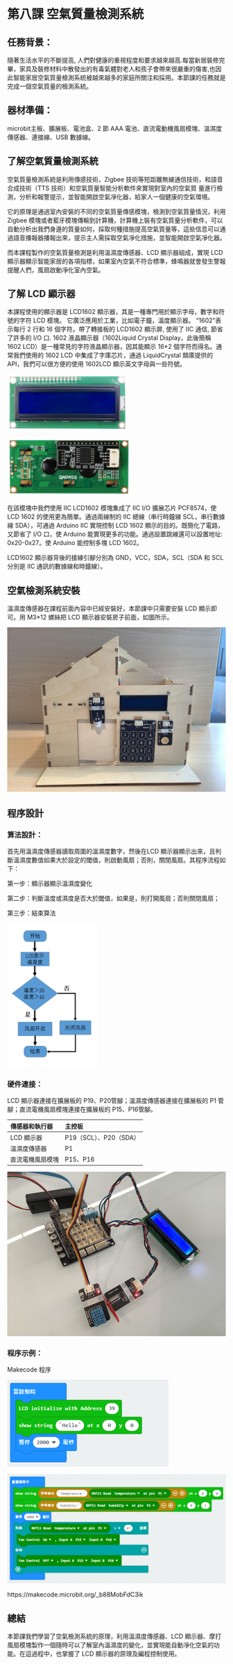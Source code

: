 # 第八課 空氣質量檢測系統 

## 任務背景： 
<P>
隨著生活水平的不斷提高, 人們對健康的重視程度和要求越來越高.每當新居裝修完畢，家具及裝修材料中散發出的有毒氣體對老人和孩子會帶來很嚴重的傷害,也因此智能家居空氣質量檢測系統被越來越多的家庭所關注和採用。本節課的任務就是完成一個空氣質量的檢測系統。 
<P>

## 器材準備： 
<P>
microbit主板、擴展板、電池盒、2 節 AAA 電池、直流電動機風扇模塊、溫濕度傳感器、連接線、USB 數據線。 
<P>

## 了解空氣質量檢測系統 
<P>
空氣質量檢測系統是利用傳感技術，Zigbee 技術等短距離無線通信技術，和語音合成技術（TTS 技術）和空氣質量智能分析軟件來實現對室內的空氣質 量進行檢測，分析和報警提示，並智能開啟空氣凈化器，給家人一個健康的空氣環境。 
<P>
<P>
它的原理是通過室內安裝的不同的空氣質量傳感模塊，檢測到空氣質量情況，利用 Zigbee 模塊或者藍牙模塊傳輸到計算機，計算機上裝有空氣質量分析軟件，可以自動分析出我們身邊的質量如何，採取何種措施提高空氣質量等，這些信息可以通過語音播報器播報出來，提示主人需採取空氣凈化措施，並智能開啟空氣凈化器。 
<P>
<P>
而本課程製作的空氣質量檢測是利用溫濕度傳感器、LCD 顯示器組成，實現 LCD 顯示器顯示智能家居的各項指標，如果室內空氣不符合標準，蜂鳴器就會發生警報提醒人們，風扇啟動凈化室內空氣。 
<P>

## 了解 LCD 顯示器 
<P>
本課程使用的顯示器是 LCD1602 顯示器，其是一種專門用於顯示字母，數字和符號的字符 LCD 模塊。 它廣泛應用於工業，比如電子鐘，溫度顯示器。 “1602”表示每行 2 行和 16 個字符。帶了轉接板的 LCD1602 顯示屏, 使用了 IIC 通信, 節省了許多的 I/O 口. 1602 液晶顯示器（1602Liquid Crystal Display，此後簡稱 1602 LCD）是一種常見的字符液晶顯示器，因其能顯示 16*2 個字符而得名。通常我們使用的 1602 LCD 中集成了字庫芯片，通過 LiquidCrystal 類庫提供的 API，我們可以很方便的使用 1602LCD 顯示英文字母與一些符號。 
<P>
<P>
  
![](pic/8/81.png)<BR>
<P>
<P>
  
![](pic/8/82.png)<BR>
<P>
<P>
在該模塊中我們使用 IIC LCD1602 模塊集成了 IIC I/O 擴展芯片 PCF8574，使 LCD 1602 的使用更為簡單。通過兩線制的 IIC 總線（串行時鐘線 SCL，串行數據線 SDA），可通過 Arduino IIC 實現控制 LCD 1602 顯示的目的。既簡化了電路，又節省了 I/O 口，使 Arduino 能實現更多的功能。通過設置跳線還可以設置地址: 0x20-0x27。使 Arduino 能控制多塊 LCD 1602。 
<P>
<P>
LCD1602 顯示器背後的接線引腳分別為 GND，VCC，SDA，SCL（SDA 和 SCL 分別是 IIC 通訊的數據線和時鐘線）。 
<P>

## 空氣檢測系統安裝 
<P>
溫濕度傳感器在課程前面內容中已經安裝好，本節課中只需要安裝 LCD 顯示即可。用 M3*12 螺絲把 LCD 顯示器安裝房子前面，如圖所示。 
<P>
<P>
  
![](pic/8/83.jpg)<BR>
<P>

## 程序設計 

### 算法設計：  
<P>
首先用溫濕度傳感器讀取周圍的溫濕度數字，然後在LCD 顯示器顯示出來，且判斷溫濕度數值如果大於設定的閾值，則啟動風扇；否則，關閉風扇。其程序流程如下： 
<P>
<P>
第一步：顯示器顯示溫濕度變化 
<P>
<P>
第二步：判斷溫度或濕度是否大於閾值，如果是，則打開風扇；否則關閉風扇； 
<P>
<P>
第三步：結束算法  
<P>
<P>
  
![](pic/8/84.png)<BR>
<P>

### 硬件連接： 
<P>
LCD 顯示器連接在擴展板的 P19、P20管腳；溫濕度傳感器連接在擴展板的 P1 管腳；直流電機風扇模塊連接在擴展板的 P15、P16管腳。 
<P>

傳感器和執行器|主控板 
:--|:--
LCD 顯示器|P19（SCL）、P20（SDA） 
溫濕度傳感器|P1 
直流電機風扇模塊|P15、P16 

<P>
<P>
  
![](pic/8/85.jpg)<BR>
<P>

### 程序示例： 
<P>
Makecode 程序 
<P>
  
![](pic/8/86.png)<BR>
<P>
<P>
  
![](pic/8/87.png)<BR>
<P>
<P>
https://makecode.microbit.org/_b88MobFdC3ik 
<P>

## 總結 
<P>
本節課我們學習了空氣檢測系統的原理，利用溫濕度傳感器、LCD 顯示器、摩打風扇模塊製作一個隨時可以了解室內溫濕度的變化，並實現能自動凈化空氣的功能。在這過程中，也掌握了 LCD 顯示器的原理及編程控制使用。 
<P>
